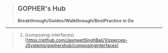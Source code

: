 > ## GOPHER's Hub
> **Breakthrough/Guides/Walkthrough/BestPractice in Go**



---

> 1. (composing-interfaces)[https://github.com/JasmeetSinghBali/Vizpercep-JSystems/gophershub/composinginterfaces]


